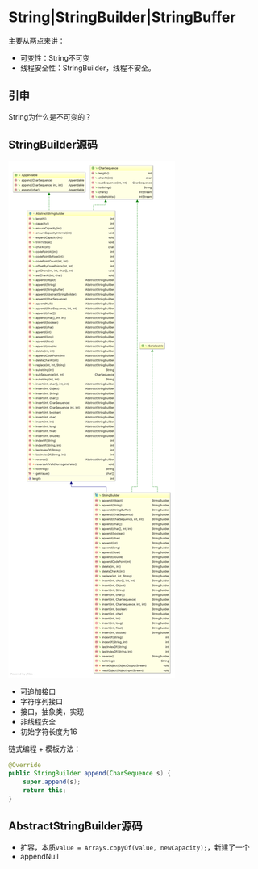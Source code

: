 # String\|StringBuilder\|StringBuffer

主要从两点来讲：

* 可变性：String不可变
* 线程安全性：StringBuilder，线程不安全。

## 引申

String为什么是不可变的？

## StringBuilder源码

![](/assets/StringBuilder.png)

* 可追加接口
* 字符序列接口
* 接口，抽象类，实现
* 非线程安全
* 初始字符长度为16

链式编程 + 模板方法：
```java
@Override
public StringBuilder append(CharSequence s) {
    super.append(s);
    return this;
}
```

## AbstractStringBuilder源码

* 扩容，本质`value = Arrays.copyOf(value, newCapacity);`，新建了一个
* appendNull


